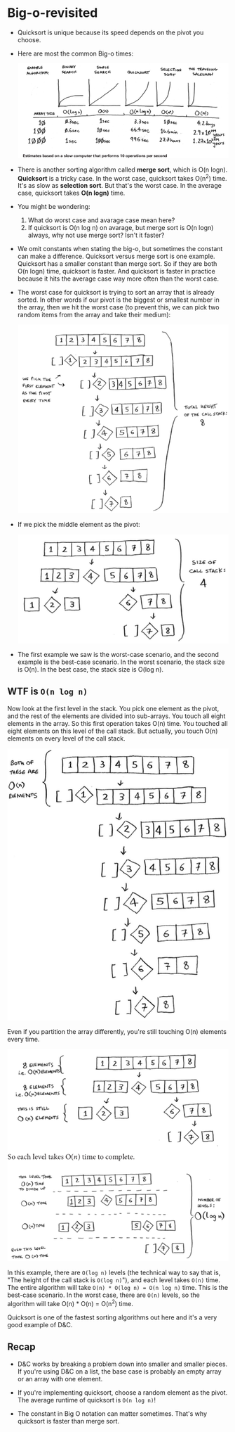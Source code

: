 # Big-o-revisited

- Quicksort is unique because its speed depends on the pivot you choose.

- Here are most the common Big-o times:

  ![big-o-runtimes](images/big-o-runtimes.png)

- There is another sorting algorithm called **merge sort**, which is O(n logn). **Quicksort** is a tricky case. In the worst case, quicksort takes O(n<sup>2</sup>) time. It's as slow as **selection sort**. But that's the worst case. In the average case, quicksort takes **O(n logn)** time.

- You might be wondering:

  1. What do worst case and avarage case mean here?
  1. If quicksort is O(n log n) on avarage, but merge sort is O(n logn) always, why not use merge sort? Isn't it faster?

- We omit constants when stating the big-o, but sometimes the constant can make a difference. Quicksort versus merge sort is one example. Quicksort has a smaller constant than merge sort. So if they are both O(n logn) time, quicksort is faster. And quicksort is faster in practice because it hits the average case way more often than the worst case.

- The worst case for quicksort is trying to sort an array that is already sorted. In other words if our pivot is the biggest or smallest number in the array, then we hit the worst case (to prevent this, we can pick two random items from the array and take their medium):

  ![pivot-first](images/pivot-first.png)

- If we pick the middle element as the pivot:

  ![pivot-middle](images/pivot-middle.png)

- The first example we saw is the worst-case scenario, and the second example is the best-case scenario. In the worst scenario, the stack size is O(n). In the best case, the stack size is O(log n).

## WTF is `O(n log n)`

Now look at the first level in the stack. You pick one element as the pivot, and the rest of the elements are divided into sub-arrays. You touch all eight elements in the array. So this first operation takes O(n) time. You touched all eight elements on this level of the call stack. But actually, you touch O(n) elements on every level of the call stack.

![n-logn](images/n-logn.png)

Even if you partition the array differently, you're still touching O(n) elements every time.

![n-logn2](images/n-logn2.png)

In this example, there are `O(log n)` levels (the technical way to say that is, "The height of the call stack is `O(log n)`"), and each level takes `O(n)` time. The entire algorithm will take `O(n) * O(log n) = O(n log n)` time. This is the best-case scenario. In the worst case, there are `O(n)` levels, so the algorithm will take O(n) * O(n) = O(n<sup>2</sup>) time.

Quicksort is one of the fastest sorting algorithms out here and it's a very good example of D&C.
## Recap

- D&C works by breaking a problem down into smaller and smaller pieces. If you're using D&C on a list, the base case is probably an empty array or an array with one element.

- If you're implementing quicksort, choose a random element as the pivot. The average runtime of quicksort is `O(n log n)`!

- The constant in Big O notation can matter sometimes. That's why quicksort is faster than merge sort.
